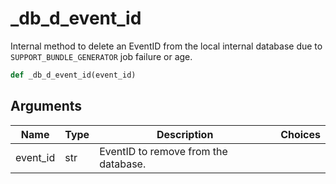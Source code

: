 # _db_d_event_id

Internal method to delete an EventID from the local internal database due to `SUPPORT_BUNDLE_GENERATOR` job failure or age.
```py
def _db_d_event_id(event_id)
```

## Arguments
| Name        | Type | Description                                                                 | Choices |
|-------------|------|-----------------------------------------------------------------------------|---------|
| event_id  | str  | EventID to remove from the database. |         |
